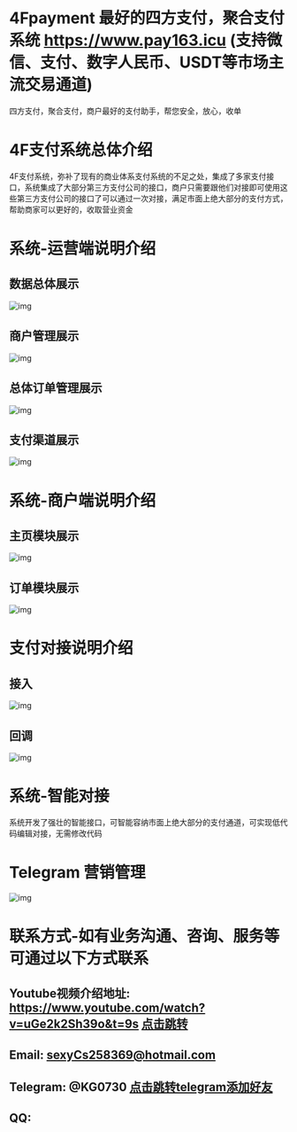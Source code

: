 # 4Fpayment 最好的四方支付，聚合支付系统 https://www.pay163.icu (支持微信、支付、数字人民币、USDT等市场主流交易通道)
四方支付，聚合支付，商户最好的支付助手，帮您安全，放心，收单

# 4F支付系统总体介绍
4F支付系统，弥补了现有的商业体系支付系统的不足之处，集成了多家支付接口，系统集成了大部分第三方支付公司的接口，商户只需要跟他们对接即可使用这些第三方支付公司的接口了可以通过一次对接，满足市面上绝大部分的支付方式，帮助商家可以更好的，收取营业资金

# 系统-运营端说明介绍
## 数据总体展示
![img](https://raw.githubusercontent.com/lzkandlt/4Fpayment/main/mgr-stat.png)


## 商户管理展示
![img](https://raw.githubusercontent.com/lzkandlt/4Fpayment/main/mgr-merchant.png)


## 总体订单管理展示
![img](https://raw.githubusercontent.com/lzkandlt/4Fpayment/main/mgr-order.png)

## 支付渠道展示
![img](https://raw.githubusercontent.com/lzkandlt/4Fpayment/main/mgr-channel.png)

# 系统-商户端说明介绍
## 主页模块展示
![img](https://github.com/lzkandlt/4Fpayment/blob/main/02.png?raw=true)

## 订单模块展示
![img](https://github.com/lzkandlt/4Fpayment/blob/main/01.png?raw=true)

# 支付对接说明介绍

## 接入
![img](https://github.com/lzkandlt/4Fpayment/blob/main/interface-input.png?raw=true)
## 回调
![img](https://github.com/lzkandlt/4Fpayment/blob/main/interface-notify.png?raw=true)

# 系统-智能对接
系统开发了强壮的智能接口，可智能容纳市面上绝大部分的支付通道，可实现低代码编辑对接，无需修改代码

# Telegram 营销管理
![img](https://github.com/lzkandlt/4Fpayment/blob/main/telegramGroup.png?raw=true)



# 联系方式-如有业务沟通、咨询、服务等 可通过以下方式联系

## Youtube视频介绍地址: https://www.youtube.com/watch?v=uGe2k2Sh39o&t=9s [点击跳转](https://www.youtube.com/watch?v=uGe2k2Sh39o&t=9s)
## Email: sexyCs258369@hotmail.com
## Telegram: @KG0730 [点击跳转telegram添加好友](https://t.me/KG0730)
## QQ:



<meta name="google-site-verification" content="ay1IYx9vI_Lu_GtBC2lYJ4TvW97hrlvFS87_7E_9TY4" />

